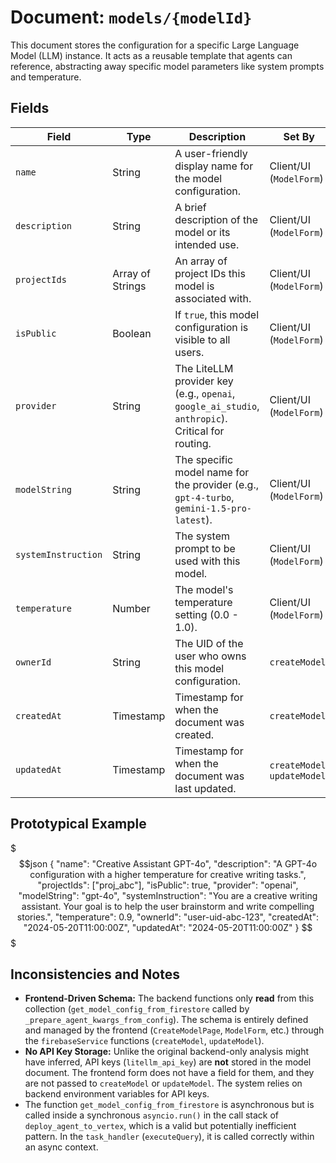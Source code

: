 # Document: `models/{modelId}`

This document stores the configuration for a specific Large Language Model (LLM) instance. It acts as a reusable template that agents can reference, abstracting away specific model parameters like system prompts and temperature.

## Fields

| Field               | Type                  | Description                                                                                             | Set By                                            | Read By                                                                                                 |    
| ------------------- | --------------------- | ------------------------------------------------------------------------------------------------------- | ------------------------------------------------- | ------------------------------------------------------------------------------------------------------- |    
| `name`              | String                | A user-friendly display name for the model configuration.                                               | Client/UI (`ModelForm`)                             | Client/UI (`ModelsPage`, `ModelDetailsPage`, `ModelSelector`)                                             |    
| `description`       | String                | A brief description of the model or its intended use.                                                   | Client/UI (`ModelForm`)                             | `_prepare_agent_kwargs_from_config`, Client/UI (`ModelsPage`, `ModelDetailsPage`)                       |    
| `projectIds`        | Array of Strings      | An array of project IDs this model is associated with.                                                  | Client/UI (`ModelForm`)                             | `getModelsForProjects`                                                                                    |    
| `isPublic`          | Boolean               | If `true`, this model configuration is visible to all users.                                            | Client/UI (`ModelForm`)                             | `getPublicModels`                                                                                         |    
| `provider`          | String                | The LiteLLM provider key (e.g., `openai`, `google_ai_studio`, `anthropic`). Critical for routing.        | Client/UI (`ModelForm`)                             | `_prepare_agent_kwargs_from_config`, Client/UI (`ModelDetailsPage`)                                     |    
| `modelString`       | String                | The specific model name for the provider (e.g., `gpt-4-turbo`, `gemini-1.5-pro-latest`).                 | Client/UI (`ModelForm`)                             | `_prepare_agent_kwargs_from_config`, Client/UI (`ModelDetailsPage`)                                     |    
| `systemInstruction` | String                | The system prompt to be used with this model.                                                           | Client/UI (`ModelForm`)                             | `_prepare_agent_kwargs_from_config`, Client/UI (`ModelDetailsPage`)                                     |    
| `temperature`       | Number                | The model's temperature setting (0.0 - 1.0).                                                            | Client/UI (`ModelForm`)                             | `_prepare_agent_kwargs_from_config`, Client/UI (`ModelDetailsPage`)                                     |    
| `ownerId`           | String                | The UID of the user who owns this model configuration.                                                  | `createModel`                                     | `getMyModels`                                                                                             |    
| `createdAt`         | Timestamp             | Timestamp for when the document was created.                                                            | `createModel`                                     | _(For client display)_                                                                                  |    
| `updatedAt`         | Timestamp             | Timestamp for when the document was last updated.                                                       | `createModel`, `updateModel`                      | _(For client display)_                                                                                  |    

## Prototypical Example

$$$json  
{  
"name": "Creative Assistant GPT-4o",  
"description": "A GPT-4o configuration with a higher temperature for creative writing tasks.",  
"projectIds": ["proj_abc"],  
"isPublic": true,  
"provider": "openai",  
"modelString": "gpt-4o",  
"systemInstruction": "You are a creative writing assistant. Your goal is to help the user brainstorm and write compelling stories.",  
"temperature": 0.9,  
"ownerId": "user-uid-abc-123",  
"createdAt": "2024-05-20T11:00:00Z",  
"updatedAt": "2024-05-20T11:00:00Z"  
}  
$$$

## Inconsistencies and Notes

*   **Frontend-Driven Schema:** The backend functions only **read** from this collection (`get_model_config_from_firestore` called by `_prepare_agent_kwargs_from_config`). The schema is entirely defined and managed by the frontend (`CreateModelPage`, `ModelForm`, etc.) through the `firebaseService` functions (`createModel`, `updateModel`).
*   **No API Key Storage:** Unlike the original backend-only analysis might have inferred, API keys (`litellm_api_key`) are **not** stored in the model document. The frontend form does not have a field for them, and they are not passed to `createModel` or `updateModel`. The system relies on backend environment variables for API keys.
*   The function `get_model_config_from_firestore` is asynchronous but is called inside a synchronous `asyncio.run()` in the call stack of `deploy_agent_to_vertex`, which is a valid but potentially inefficient pattern. In the `task_handler` (`executeQuery`), it is called correctly within an async context.  